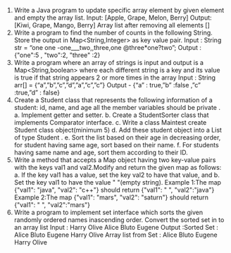 1. Write a Java program to update specific array element by given element and empty the array list.
	Input: [Apple, Grape, Melon, Berry]
	Output: [Kiwi, Grape, Mango, Berry]
	Array list after removing all elements []
2. Write a program to find the number of counts in the following String. Store the output in Map<String,Integer> as key value pair.
	Input : String str = “one one -one___two,,three,one @three*one?two”;
	Output : {"one":5 , "two":2, "three" :2}
3. Write a program where an array of strings is input and output is a Map<String,boolean> where each different string is a key and its value is true if that string appears 2 or more times in the array
	Input : String arr[] = {“a”,”b”,”c”,”d”,”a”,”c”,”c”}
	Output - {“a” : true,”b” :false ,”c” :true,”d” : false}
4. Create a Student class that represents the following information of a student: id, name, and age all the member variables should be private .
	a. Implement getter and setter.
	b. Create a StudentSorter class that implements Comparator interface.
	c. Write a class Maintest create Student class object(minimum 5)
	d. Add these student object into a List of type Student .
	e. Sort the list based on their age in decreasing order, for student having same age, sort based on their name.
	f. For students having same name and age, sort them according to their ID.
5. Write a method that accepts a Map object having two key-value pairs with the keys val1 and val2.Modify and return the given map as follows:
	a. If the key val1 has a value, set the key val2 to have that value, and
	b. Set the key val1 to have the value " "(empty string).
	Example 1:The map {"val1": "java", "val2": "c++"} should return {"val1": " ", "val2":"java"}
	Example 2:The map {"val1": "mars", "val2": "saturn"} should return {"val1": " ", "val2":"mars"}
6. Write a program to implement set interface which sorts the given randomly ordered names inascending order. Convert the sorted set in to an array list
	Input : Harry Olive Alice Bluto Eugene
	Output :Sorted Set : Alice Bluto Eugene Harry Olive
	Array list from Set : Alice Bluto Eugene Harry Olive

